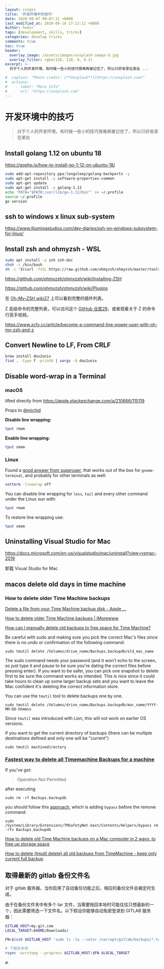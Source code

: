 ```yaml
---
layout: single
title: '开发环境中的技巧'
date: 2020-09-07 00:07:11 +0800
last_modified_at: 2020-09-18 17:12:11 +0800
Author: hedzr
tags: [development, skills, tricks]
categories: develop tricks
comments: true
toc: true
header:
  overlay_image: /assets/images/unsplash-image-9.jpg
  overlay_filter: rgba(128, 128, 0, 0.3)
excerpt: >-
  对于个人的开发环境，有时候一些小的技巧很难再被记住了，所以只好收录在某处 ...

#  caption: "Photo credit: [**Unsplash**](https://unsplash.com)"
#  actions:
#    - label: "More Info"
#      url: "https://unsplash.com"
---
```




# 开发环境中的技巧

> 对于个人的开发环境，有时候一些小的技巧很难再被记住了，所以只好收录在某处

>
>
>
>
> 





## Install golang 1.12 on ubuntu 18

https://gophp.io/how-to-install-go-1-12-on-ubuntu-18/

```bash
sudo add-apt-repository ppa:longsleep/golang-backports -y
sudo apt-get install -y software-properties-common
sudo apt-get update 
sudo apt-get install -y golang-1.12
echo 'PATH="$PATH:/usr/lib/go-1.12/bin"' >> ~/.profile
source ~/.profile
go version
```



## ssh to windows x linux sub-system

https://www.illuminiastudios.com/dev-diaries/ssh-on-windows-subsystem-for-linux/



## Install zsh and ohmyzsh - WSL

```bash
sudo apt install -y zsh zsh-doc
chsh -s /bin/bash
sh -c "$(curl -fsSL https://raw.github.com/ohmyzsh/ohmyzsh/master/tools/install.sh)"
```

https://github.com/ohmyzsh/ohmyzsh/wiki/Installing-ZSH

https://github.com/ohmyzsh/ohmyzsh/wiki/Plugins

在 [Oh-My-ZSH wiki](https://github.com/robbyrussell/oh-my-zsh/wiki/Plugins)[27](https://www.zcfy.cc/article/become-a-command-line-power-user-with-oh-my-zsh-and-z#27) 上可以看到完整的插件列表。

Z 高级命令的完整列表，可以访问这个 [GitHub 仓库](https://github.com/rupa/z)[29](https://www.zcfy.cc/article/become-a-command-line-power-user-with-oh-my-zsh-and-z#29)，或者观看关于 Z 的命令行高手视频。

https://www.zcfy.cc/article/become-a-command-line-power-user-with-oh-my-zsh-and-z







## Convert Newline to LF, From CRLF



```bash
brew install dos2unix
find . -type f -print0 | xargs -0 dos2unix
```



## Disable word-wrap in a Terminal



### macOS

lifted directly from https://apple.stackexchange.com/a/210666/115119

Props to [@michid](https://apple.stackexchange.com/users/13158/michid)

**Disable line wrapping:**

```bash
tput rmam
```

**Enable line wrapping:**

```bash
tput smam
```



### Linux

Found a [good answer from superuser](https://superuser.com/a/600694/134634), that works out of the box for `gnome-terminal`, and probably for other terminals as well:

```bash
setterm -linewrap off
```



You can disable line wrapping for `less`, `tail` and every other command under the Linux sun with:

```bash
tput rmam
```

To restore line wrapping use:

```bash
tput smam
```









## Uninstalling Visual Studio for Mac

https://docs.microsoft.com/en-us/visualstudio/mac/uninstall?view=vsmac-2019

卸载 Visual Studio for Mac







## macos delete old days in time machine

### How to delete older Time Machine backups

[Delete a file from your Time Machine backup disk - Apple ...](https://support.apple.com/guide/mac-help/delete-a-file-time-machine-backup-disk-mh26863/mac)

[How to delete older Time Machine backups | iMorewww](https://www.imore.com/how-delete-older-time-machine-backups)

[How can I manually delete old backups to free space for Time Machine?](https://apple.stackexchange.com/questions/39287/how-can-i-manually-delete-old-backups-to-free-space-for-time-machine)

Be careful with sudo and making sure you pick the correct Mac's files since there is no undo or confirmation of the following command:

```
sudo tmutil delete /Volumes/drive_name/Backups.backupdb/old_mac_name
```

The sudo command needs your password (and it won't echo to the screen, so just type it and pause to be sure you're dating the correct files before pressing enter). If you want to be safer, you can pick one snapshot to delete first to be sure the command works as intended. This is nice since it could take hours to clean up some larger backup sets and you want to leave the Mac confident it's deleting the correct information store.

You can use the `tmutil` tool to delete backups one by one.

```
sudo tmutil delete /Volumes/drive_name/Backups.backupdb/mac_name/YYYY-MM-DD-hhmmss
```

Since `tmutil` was introduced with Lion, this will not work on earlier OS versions.

If you want to get the current directory of backups (there can be multiple destinations defined and only one will be "current")

```
sudo tmutil machinedirectory
```



### [Fastest way to delete all Timemachine Backups for a machine](https://apple.stackexchange.com/questions/33314/fastest-way-to-delete-all-timemachine-backups-for-a-machine)

If you've got:

> Operation Not Permitted

after executing

```
sudo rm -rf Backups.backupdb
```

you should follow this [approach](https://superuser.com/questions/162690/how-can-i-delete-time-machine-files-using-the-commandline/387464#387464), which is adding `bypass` before the remove command:

```
sudo /System/Library/Extensions/TMSafetyNet.kext/Contents/Helpers/bypass rm -rfv Backups.backupdb
```



[How to delete old Time Machine backups on a Mac computer in 2 ways, to free up storage space](https://www.businessinsider.com/how-to-delete-backups-on-mac)

[How to delete (tmutil delete) all old backups from TimeMachine - keep only current full backup](https://apple.stackexchange.com/questions/281614/how-to-delete-tmutil-delete-all-old-backups-from-timemachine-keep-only-curre)





## 取得最新的 gitlab 备份文件名

对于 gitlab 服务器，当你启用了自动备份功能之后，相应的备份文件会被定时生成。

由于在备份文件夹中有多个 tar 文件，当需要拖回本地时可能往往只想最新的一个，因此需要筛选一下文件名。以下假设你能够自动免密登录到 GITLAB 服务器：

```bash
GITLAB_HOST=my-git.com
LOCAL_TARGET=$HOME/Downloads/

FN=$(ssh $GITLAB_HOST 'sudo ls -la --color /var/opt/gitlab/backups/*.tar|tail -1|awk "{print \$NF}"')

# 下载到本地
rsync -avrztopg --progress $GITLAB_HOST:$FN $LOCAL_TARGET
```









🔚